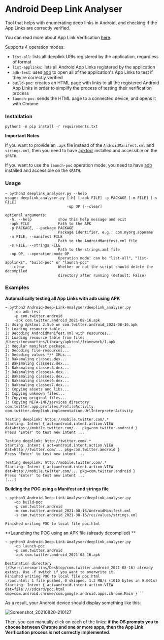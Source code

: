 # Android Deep Link Analyser

Tool that helps with enumerating deep links in Android, and checking if the App Links are correctly verified.

You can read more about App Link Verification [here](https://developer.android.com/training/app-links/verify-site-associations).

Supports 4 operation modes:

* `list-all`: lists all deeplink URIs registered by the application, regardless of format
* `list-applinks`: lists all Android App Links registered by the application
* `adb-test`: uses [adb](https://developer.android.com/studio/command-line/adb) to open all of the application's App Links to test if they're correctly verified
* `build-poc`: creates an HTML page with links to all the registered Android App Links in order to simplify the process of testing their verification process
* `launch-poc`: sends the HTML page to a connected device, and opens it with Chrome

### Installation

```
python3 -m pip install -r requirements.txt
```

**Important Notes**

If you want to provide an `.apk` file instead of the `AndroidManifest.xml` and `strings.xml`, then you need to have [apktool](https://ibotpeaches.github.io/Apktool/) installed and accessible on the `$PATH`.

If you want to use the `launch-poc` operation mode, you need to have [adb](https://developer.android.com/studio/command-line/adb) installed and accessible on the `$PATH`.

### Usage

```
~ python3 deeplink_analyser.py --help
usage: deeplink_analyser.py [-h] [-apk FILE] -p PACKAGE [-m FILE] [-s FILE]
                            -op OP [--clear]

optional arguments:
  -h, --help            show this help message and exit
  -apk FILE             Path to the APK
  -p PACKAGE, --package PACKAGE
                        Package identifier, e.g.: com.myorg.appname
  -m FILE, --manifest FILE
                        Path to the AndroidManifest.xml file
  -s FILE, --strings FILE
                        Path to the strings.xml file
  -op OP, --operation-mode OP
                        Operation mode: can be "list-all", "list-applinks", "build-poc" or "launch-poc"
  --clear               Whether or not the script should delete the decompiled
                        directory after running (default: False)
```

### Examples

**Automatically testing all App Links with adb using APK**

```
~ python3 Android-Deep-Link-Analyser/deeplink_analyser.py 
	-op adb-test
	-p com.twitter.android 
	-apk com.twitter.android_2021-08-16.apk
I: Using Apktool 2.5.0 on com.twitter.android_2021-08-16.apk
I: Loading resource table...
I: Decoding AndroidManifest.xml with resources...
I: Loading resource table from file: /Users/inesmartins/Library/apktool/framework/1.apk
I: Regular manifest package...
I: Decoding file-resources...
I: Decoding values */* XMLs...
I: Baksmaling classes.dex...
I: Baksmaling classes2.dex...
I: Baksmaling classes3.dex...
I: Baksmaling classes4.dex...
I: Baksmaling classes5.dex...
I: Baksmaling classes6.dex...
I: Baksmaling classes7.dex...
I: Copying assets and libs...
I: Copying unknown files...
I: Copying original files...
I: Copying META-INF/services directory
com.twitter.app.profiles.ProfileActivity
com.twitter.deeplink.implementation.UrlInterpreterActivity

Testing deeplink: https://mobile.twitter.com/.*
Starting: Intent { act=android.intent.action.VIEW dat=https://mobile.twitter.com/... pkg=com.twitter.android }
Press 'Enter' to test new intent ...

Testing deeplink: http://twitter.com/.*
Starting: Intent { act=android.intent.action.VIEW dat=http://twitter.com/... pkg=com.twitter.android }
Press 'Enter' to test new intent ...

Testing deeplink: http://mobile.twitter.com/.*
Starting: Intent { act=android.intent.action.VIEW dat=http://mobile.twitter.com/... pkg=com.twitter.android }
Press 'Enter' to test new intent ...
[...]
```

**Building the POC using a Manifest and strings file**

```
~ python3 Android-Deep-Link-Analyser/deeplink_analyser.py 
	-op build-poc 
	-p com.twitter.android 
	-m com.twitter.android_2021-08-16/AndroidManifest.xml 
	-s com.twitter.android_2021-08-16/res/values/strings.xml 

Finished writing POC to local file poc.html
```

**Launching the POC using an APK file (already decompiled) **

```
~ python3 Android-Deep-Link-Analyser/deeplink_analyser.py
	-op launch-poc
	-p com.twitter.android
	-apk com.twitter.android_2021-08-16.apk 

Destination directory (/Users/inesmartins/Desktop/com.twitter.android_2021-08-16) already exists. Use -f switch if you want to overwrite it.
Finished writing POC to local file poc.html
./poc.html: 1 file pushed, 0 skipped. 1.2 MB/s (1010 bytes in 0.001s)
Starting: Intent { act=android.intent.action.VIEW dat=file:///sdcard/poc.html cmp=com.android.chrome/com.google.android.apps.chrome.Main }```
```

As a result, your Android device should display something like this:

![Screenshot_20210820-210127](https://user-images.githubusercontent.com/39055313/130288058-625056b5-c569-4597-b852-c911de1d4704.png)

Then, you can manually click on each of the links: **if the OS prompts you to choose between Chrome and one or more apps, then the App Link Verification process is not correctly implemented**.
